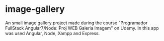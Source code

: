 # image-gallery
 An small image gallery project made during the course "Programador FullStack Angular7/Node: Proj WEB Galeria Imagem" on Udemy. In this app was used Angular, Node, Xampp and Express.
